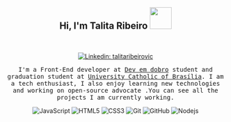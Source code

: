<h2 align="center"> Hi, I'm Talita Ribeiro <img src="https://media.giphy.com/media/QKUx6kHItu3ilaVMdn/giphy.gif" width="50"></h2>

<br>

<div align="center">

[![Linkedin: talitaribeirovic](https://img.shields.io/badge/-talitaribeiro-blue?style=flat-square&logo=Linkedin&logoColor=white&link=https://www.linkedin.com/in/talitaribeirovic/)](https://www.linkedin.com/in/talitaribeirovic/)




<p align="center">
  <samp> I'm a Front-End developer at <a href="https://devemdobro.com/">Dev em dobro</a>  student and graduation student at <a href="https://ucb.catolica.edu.br/">University Catholic of Brasília</a>. I am a tech enthusiast,  I also enjoy learning new technologies and working on open-source advocate .You can see all the projects I am currently working.
  </samp>
  
 <div align="center">
  
![JavaScript](https://img.shields.io/badge/-JavaScript-black?style=flat-square&logo=javascript)
![HTML5](https://img.shields.io/badge/-HTML5-E34F26?style=flat-square&logo=html5&logoColor=white)
![CSS3](https://img.shields.io/badge/-CSS3-1572B6?style=flat-square&logo=css3)
![Git](https://img.shields.io/badge/-Git-black?style=flat-square&logo=git)
![GitHub](https://img.shields.io/badge/-GitHub-181717?style=flat-square&logo=github)
![Nodejs](https://img.shields.io/badge/-Nodejs-black?style=flat-square&logo=Node.js)

 </div>
 
<br>








